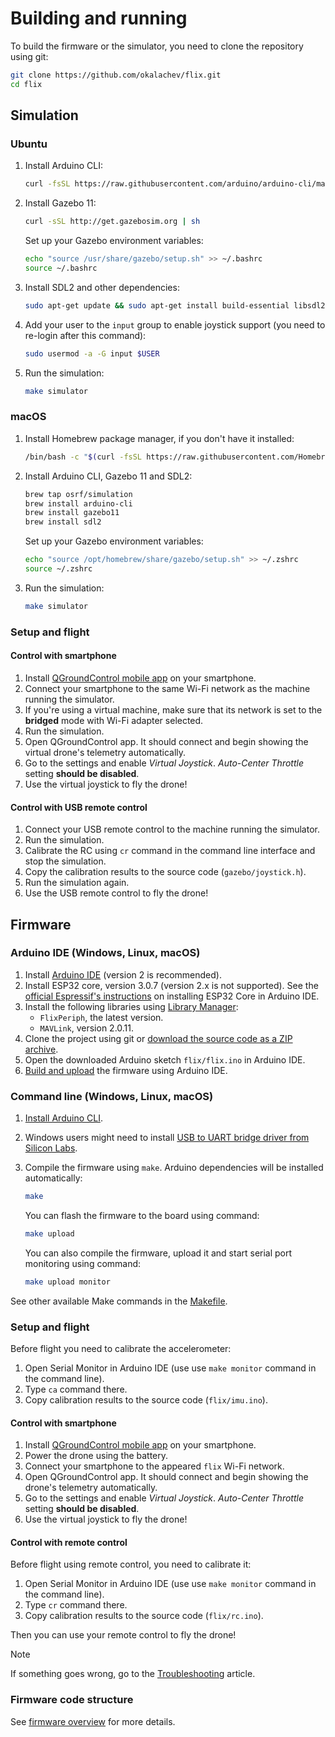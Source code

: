 # Building and running

To build the firmware or the simulator, you need to clone the repository using git:

```bash
git clone https://github.com/okalachev/flix.git
cd flix
```

## Simulation

### Ubuntu

1. Install Arduino CLI:

   ```bash
   curl -fsSL https://raw.githubusercontent.com/arduino/arduino-cli/master/install.sh | BINDIR=~/.local/bin sh
   ```

2. Install Gazebo 11:

   ```bash
   curl -sSL http://get.gazebosim.org | sh
   ```

   Set up your Gazebo environment variables:

   ```bash
   echo "source /usr/share/gazebo/setup.sh" >> ~/.bashrc
   source ~/.bashrc
   ```

3. Install SDL2 and other dependencies:

   ```bash
   sudo apt-get update && sudo apt-get install build-essential libsdl2-dev
   ```

4. Add your user to the `input` group to enable joystick support (you need to re-login after this command):

   ```bash
   sudo usermod -a -G input $USER
   ```

5. Run the simulation:

   ```bash
   make simulator
   ```

### macOS

1. Install Homebrew package manager, if you don't have it installed:

   ```bash
   /bin/bash -c "$(curl -fsSL https://raw.githubusercontent.com/Homebrew/install/HEAD/install.sh)"
   ```

2. Install Arduino CLI, Gazebo 11 and SDL2:

   ```bash
   brew tap osrf/simulation
   brew install arduino-cli
   brew install gazebo11
   brew install sdl2
   ```

   Set up your Gazebo environment variables:

   ```bash
   echo "source /opt/homebrew/share/gazebo/setup.sh" >> ~/.zshrc
   source ~/.zshrc
   ```

3. Run the simulation:

   ```bash
   make simulator
   ```

### Setup and flight

#### Control with smartphone

1. Install [QGroundControl mobile app](https://docs.qgroundcontrol.com/master/en/qgc-user-guide/getting_started/download_and_install.html#android) on your smartphone.
2. Connect your smartphone to the same Wi-Fi network as the machine running the simulator.
3. If you're using a virtual machine, make sure that its network is set to the **bridged** mode with Wi-Fi adapter selected.
4. Run the simulation.
5. Open QGroundControl app. It should connect and begin showing the virtual drone's telemetry automatically.
6. Go to the settings and enable *Virtual Joystick*. *Auto-Center Throttle* setting **should be disabled**.
7. Use the virtual joystick to fly the drone!

#### Control with USB remote control

1. Connect your USB remote control to the machine running the simulator.
2. Run the simulation.
3. Calibrate the RC using `cr` command in the command line interface and stop the simulation.
4. Copy the calibration results to the source code (`gazebo/joystick.h`).
5. Run the simulation again.
6. Use the USB remote control to fly the drone!

## Firmware

### Arduino IDE (Windows, Linux, macOS)

1. Install [Arduino IDE](https://www.arduino.cc/en/software) (version 2 is recommended).
2. Install ESP32 core, version 3.0.7 (version 2.x is not supported). See the [official Espressif's instructions](https://docs.espressif.com/projects/arduino-esp32/en/latest/installing.html#installing-using-arduino-ide) on installing ESP32 Core in Arduino IDE.
3. Install the following libraries using [Library Manager](https://docs.arduino.cc/software/ide-v2/tutorials/ide-v2-installing-a-library):
   * `FlixPeriph`, the latest version.
   * `MAVLink`, version 2.0.11.
4. Clone the project using git or [download the source code as a ZIP archive](https://codeload.github.com/okalachev/flix/zip/refs/heads/master).
5. Open the downloaded Arduino sketch `flix/flix.ino` in Arduino IDE.
6. [Build and upload](https://docs.arduino.cc/software/ide-v2/tutorials/getting-started/ide-v2-uploading-a-sketch) the firmware using Arduino IDE.

### Command line (Windows, Linux, macOS)

1. [Install Arduino CLI](https://arduino.github.io/arduino-cli/installation/).
2. Windows users might need to install [USB to UART bridge driver from Silicon Labs](https://www.silabs.com/developers/usb-to-uart-bridge-vcp-drivers).
3. Compile the firmware using `make`. Arduino dependencies will be installed automatically:

   ```bash
   make
   ```

   You can flash the firmware to the board using command:

   ```bash
   make upload
   ```

   You can also compile the firmware, upload it and start serial port monitoring using command:

   ```bash
   make upload monitor
   ```

See other available Make commands in the [Makefile](../Makefile).

### Setup and flight

Before flight you need to calibrate the accelerometer:

1. Open Serial Monitor in Arduino IDE (use use `make monitor` command in the command line).
2. Type `ca` command there.
3. Copy calibration results to the source code (`flix/imu.ino`).

#### Control with smartphone

1. Install [QGroundControl mobile app](https://docs.qgroundcontrol.com/master/en/qgc-user-guide/getting_started/download_and_install.html#android) on your smartphone.
2. Power the drone using the battery.
3. Connect your smartphone to the appeared `flix` Wi-Fi network.
4. Open QGroundControl app. It should connect and begin showing the drone's telemetry automatically.
5. Go to the settings and enable *Virtual Joystick*. *Auto-Center Throttle* setting **should be disabled**.
6. Use the virtual joystick to fly the drone!

#### Control with remote control

Before flight using remote control, you need to calibrate it:

1. Open Serial Monitor in Arduino IDE (use use `make monitor` command in the command line).
2. Type `cr` command there.
3. Copy calibration results to the source code (`flix/rc.ino`).

Then you can use your remote control to fly the drone!

> [!NOTE]
> If something goes wrong, go to the [Troubleshooting](troubleshooting.md) article.

### Firmware code structure

See [firmware overview](firmware.md) for more details.
